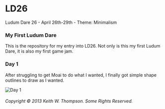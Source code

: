 LD26
====

Ludum Dare 26 - April 26th-29th - Theme: Minimalism

### My First Ludum Dare

This is the repository for my entry into LD26. Not only is this my first Ludum Dare, it is also my first game jam.

### Day 1

After struggling to get Moai to do what I wanted, I finally got simple shape outlines to draw as I wanted.

![Day 1](http://mydigitaldecay.com/ftp/pics/ld26/ld26_2013-04-27@02.21.06am.png)

###### Copyright © 2013 Keith W. Thompson. Some Rights Reserved.
